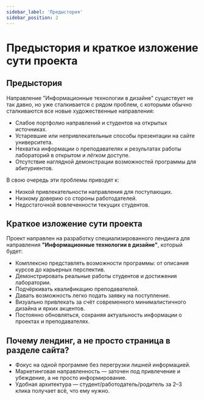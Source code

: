 ```yaml
---
sidebar_label: 'Предыстория'
sidebar_position: 2
---
```


# Предыстория и краткое изложение сути проекта

## Предыстория

Направление "Информационные технологии в дизайне" существует не так давно, но уже сталкивается с рядом проблем, с которыми обычно сталкиваются все новые художественные направления:

- Слабое портфолио направлений и студентов на открытых источниках.
- Устаревшие или непривлекательные способы презентации на сайте университета.
- Нехватка информации о преподавателях и результатах работы лабораторий в открытом и *лёгком* доступе.
- Отсутствие наглядной демонстрации возможностей программы для абитуриентов.

В свою очередь эти проблемы приводят к:

- Низкой привлекательности направления для поступающих.
- Низкому доверию со стороны работодателей.
- Недостаточной вовлеченности текущих студентов.

## Краткое изложение сути проекта

Проект направлен на разработку специализированного лендинга для направления **"Информационные технологии в дизайне"**, который будет:

- Комплексно представлять возможности программы: от описания курсов до карьерных перспектив.
- Демонстрировать реальные работы студентов и достижения лаборатории.
- Подчёркивать квалификацию преподавателей.
- Давать возможность легко подать заявку на поступление.
- Визуально привлекать за счёт современного минималистичного дизайна и ярких акцентов.
- Постоянно обновляться, сохраняя актуальность информации о проектах и преподавателях.

## Почему лендинг, а не просто страница в разделе сайта?

- Фокус на одной программе без перегрузки лишней информацией.
- Маркетинговая направленность — заточен под привлечение и убеждение, а не просто информирование.
- Удобная архитектура — студент/работодатель/родитель за 2–3 клика получает всё, что ему нужно.